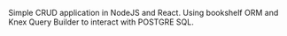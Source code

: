 Simple CRUD application in NodeJS and React. Using bookshelf ORM and Knex Query Builder to interact with POSTGRE SQL. 